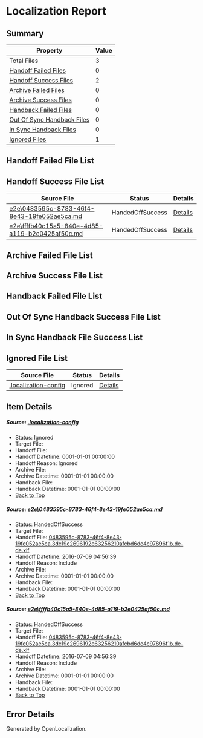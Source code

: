 # <a name='report-top'></a> Localization Report

## Summary
 Property | Value 
 -------- | ----- 
 Total Files | 3
[ Handoff Failed Files ](#handoff-failed-list)| 0
[ Handoff Success Files ](#handoff-success-list)| 2
[ Archive Failed Files ](#archive-failed-list)| 0
[ Archive Success Files ](#archive-success-list)| 0
[ Handback Failed Files ](#handback-failed-list)| 0
[ Out Of Sync Handback Files ](#outofsync-handback-success-list)| 0
[ In Sync Handback Files ](#insync-handback-success-list)| 0
[ Ignored Files ](#ignored-list)| 1

## <a name='handoff-failed-list'></a> Handoff Failed File List

## <a name='handoff-success-list'></a> Handoff Success File List
 Source File | Status | Details 
 ----------- | ------ | ------- 
 [e2e\0483595c-8783-46f4-8e43-19fe052ae5ca.md](https://github.com/OpenLocalizationTestOrg/oltest/blob/92e7868748434e4836406f2721c8ae0831539472/e2e/0483595c-8783-46f4-8e43-19fe052ae5ca.md) | HandedOffSuccess | [Details](#e124deffbfbf99631c210a4be2ef080db29a8d8f1)
 [e2e\ffffb40c15a5-840e-4d85-a119-b2e0425af50c.md](https://github.com/OpenLocalizationTestOrg/oltest/blob/92e7868748434e4836406f2721c8ae0831539472/e2e/ffffb40c15a5-840e-4d85-a119-b2e0425af50c.md) | HandedOffSuccess | [Details](#e124deffbfbf99631c210a4be2ef080db29a8d8f2)

## <a name='archive-failed-list'></a> Archive Failed File List

## <a name='archive-success-list'></a> Archive Success File List

## <a name='handback-failed-list'></a> Handback Failed File List

## <a name='outofsync-handback-success-list'></a> Out Of Sync Handback Success File List

## <a name='insync-handback-success-list'></a> In Sync Handback File Success List

## <a name='ignored-list'></a> Ignored File List
 Source File | Status | Details 
 ----------- | ------ | ------- 
 [.localization-config](https://github.com/OpenLocalizationTestOrg/oltest/blob/92e7868748434e4836406f2721c8ae0831539472/.localization-config) | Ignored | [Details](#3d4f252ac210baf56311d7e97dcc2db10974dbd20)

## Item Details
##### <a name='3d4f252ac210baf56311d7e97dcc2db10974dbd20'></a> Source: [.localization-config](https://github.com/OpenLocalizationTestOrg/oltest/blob/92e7868748434e4836406f2721c8ae0831539472/.localization-config)
* Status: Ignored
* Target File: 
* Handoff File: 
* Handoff Datetime: 0001-01-01 00:00:00
* Handoff Reason: Ignored
* Archive File: 
* Archive Datetime: 0001-01-01 00:00:00
* Handback File: 
* Handback Datetime: 0001-01-01 00:00:00
* [Back to Top](#report-top)

##### <a name='e124deffbfbf99631c210a4be2ef080db29a8d8f1'></a> Source: [e2e\0483595c-8783-46f4-8e43-19fe052ae5ca.md](https://github.com/OpenLocalizationTestOrg/oltest/blob/92e7868748434e4836406f2721c8ae0831539472/e2e/0483595c-8783-46f4-8e43-19fe052ae5ca.md)
* Status: HandedOffSuccess
* Target File: 
* Handoff File: [0483595c-8783-46f4-8e43-19fe052ae5ca.3dc19c2696192e63256210afcbd6dc4c97896f1b.de-de.xlf](https://github.com/OpenLocalizationTestOrg/olhandoff-e2e/blob/652baea368a83c3f683ee1b1e08d711462047876/ol-handoff/OpenLocalizationTestOrg/oltest-dede-fly/ci/ht/0483595c-8783-46f4-8e43-19fe052ae5ca.3dc19c2696192e63256210afcbd6dc4c97896f1b.de-de.xlf)
* Handoff Datetime: 2016-07-09 04:56:39
* Handoff Reason: Include
* Archive File: 
* Archive Datetime: 0001-01-01 00:00:00
* Handback File: 
* Handback Datetime: 0001-01-01 00:00:00
* [Back to Top](#report-top)

##### <a name='e124deffbfbf99631c210a4be2ef080db29a8d8f2'></a> Source: [e2e\ffffb40c15a5-840e-4d85-a119-b2e0425af50c.md](https://github.com/OpenLocalizationTestOrg/oltest/blob/92e7868748434e4836406f2721c8ae0831539472/e2e/ffffb40c15a5-840e-4d85-a119-b2e0425af50c.md)
* Status: HandedOffSuccess
* Target File: 
* Handoff File: [0483595c-8783-46f4-8e43-19fe052ae5ca.3dc19c2696192e63256210afcbd6dc4c97896f1b.de-de.xlf](https://github.com/OpenLocalizationTestOrg/olhandoff-e2e/blob/652baea368a83c3f683ee1b1e08d711462047876/ol-handoff/OpenLocalizationTestOrg/oltest-dede-fly/ci/ht/0483595c-8783-46f4-8e43-19fe052ae5ca.3dc19c2696192e63256210afcbd6dc4c97896f1b.de-de.xlf)
* Handoff Datetime: 2016-07-09 04:56:39
* Handoff Reason: Include
* Archive File: 
* Archive Datetime: 0001-01-01 00:00:00
* Handback File: 
* Handback Datetime: 0001-01-01 00:00:00
* [Back to Top](#report-top)


## Error Details

Generated by OpenLocalization.

